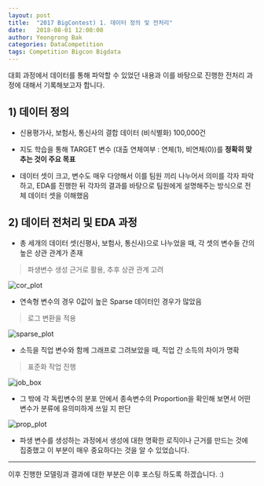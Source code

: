 ```yaml
---
layout: post
title:  "2017 BigContest) 1. 데이터 정의 및 전처리"
date:   2018-08-01 12:00:00
author: Yeongrong Bak
categories: DataCompetition
tags: Competition Bigcon Bigdata
---
```


대회 과정에서 데이터를 통해 파악할 수 있었던 내용과 이를 바탕으로 진행한 전처리 과정에 대해서 기록해보고자 합니다.

## 1) 데이터 정의

- 신용평가사, 보험사, 통신사의 결합 데이터 (비식별화) 100,000건

- 지도 학습을 통해 TARGET 변수 (대출 연체여부 : 연체(1), 비연체(0))를 **정확히 맞추는 것이 주요 목표**

- 데이터 셋이 크고, 변수도 매우 다양해서 이를 팀원 끼리 나누어서 의미를 각자 파악하고, EDA를 진행한 뒤 각자의 결과를 바탕으로 팀원에게 설명해주는 방식으로 전체 데이터 셋을 이해했음

## 2) 데이터 전처리 및 EDA 과정

- 총 세개의 데이터 셋(신평사, 보험사, 통신사)으로 나누었을 때, 각 셋의 변수들 간의 높은 상관 관계가 존재
> 파생변수 생성 근거로 활용, 추후 상관 관계 고려

![cor_plot](https://user-images.githubusercontent.com/40160683/45091967-fa515600-b14e-11e8-8732-e82708829d51.PNG)


- 연속형 변수의 경우 0값이 높은 Sparse 데이터인 경우가 많았음 
> 로그 변환을 적용

![sparse_plot](https://user-images.githubusercontent.com/40160683/45092027-28cf3100-b14f-11e8-82ae-ac93a61e8b60.PNG)

- 소득을 직업 변수와 함께 그래프로 그려보았을 때, 직업 간 소득의 차이가 명확
> 표준화 작업 진행

![job_box](https://user-images.githubusercontent.com/40160683/45092035-2ff63f00-b14f-11e8-9ccc-361aed2d17bc.PNG)

- 그 밖에 각 독립변수의 분포 안에서 종속변수의 Proportion을 확인해 보면서 어떤 변수가 분류에 유의미하게 쓰일 지 판단

![prop_plot](https://user-images.githubusercontent.com/40160683/45092047-3684b680-b14f-11e8-9aaf-ee9586cda3c0.PNG)

- 파생 변수를 생성하는 과정에서 생성에 대한 명확한 로직이나 근거를 만드는 것에 집중했고 이 부분이 매우 중요하다는 것을 알 수 있었습니다.

---

이후 진행한 모델링과 결과에 대한 부분은 이후 포스팅 하도록 하겠습니다. :)
